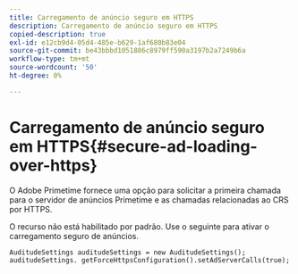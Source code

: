 ```yaml
---
title: Carregamento de anúncio seguro em HTTPS
description: Carregamento de anúncio seguro em HTTPS
copied-description: true
exl-id: e12cb9d4-05d4-485e-b629-1af680b83e04
source-git-commit: be43bbbd1051886c8979ff590a3197b2a7249b6a
workflow-type: tm+mt
source-wordcount: '50'
ht-degree: 0%

---
```


# Carregamento de anúncio seguro em HTTPS{#secure-ad-loading-over-https}

O Adobe Primetime fornece uma opção para solicitar a primeira chamada para o servidor de anúncios Primetime e as chamadas relacionadas ao CRS por HTTPS.

O recurso não está habilitado por padrão. Use o seguinte para ativar o carregamento seguro de anúncios.

```
AuditudeSettings auditudeSettings = new AuditudeSettings(); 
auditudeSettings. getForceHttpsConfiguration().setAdServerCalls(true);
```
